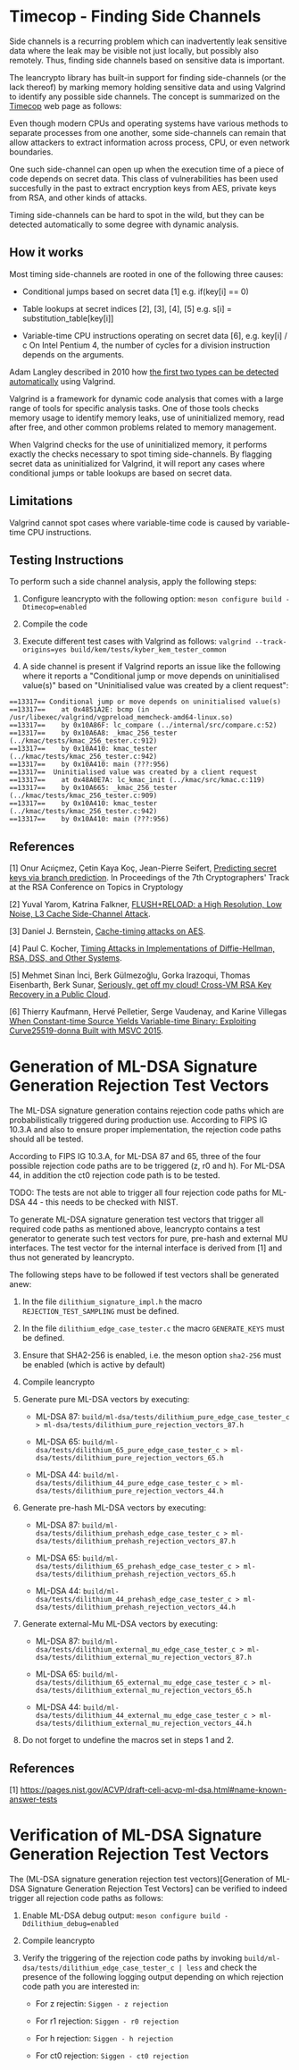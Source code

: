 # Timecop - Finding Side Channels

Side channels is a recurring problem which can inadvertently leak sensitive data where the leak may be visible not just locally, but possibly also remotely. Thus, finding side channels based on sensitive data is important.

The leancrypto library has built-in support for finding side-channels (or the lack thereof) by marking memory holding sensitive data and using Valgrind to identify any possible side channels. The concept is summarized on the [Timecop](https://www.post-apocalyptic-crypto.org/timecop/) web page as follows:

Even though modern CPUs and operating systems have various methods to separate processes from one another, some side-channels can remain that allow attackers to extract information across process, CPU, or even network boundaries.

One such side-channel can open up when the execution time of a piece of code depends on secret data. This class of vulnerabilities has been used succesfully in the past to extract encryption keys from AES, private keys from RSA, and other kinds of attacks.

Timing side-channels can be hard to spot in the wild, but they can be detected automatically to some degree with dynamic analysis.

## How it works

Most timing side-channels are rooted in one of the following three causes:

* Conditional jumps based on secret data [1] e.g. if(key[i] == 0)

* Table lookups at secret indices [2], [3], [4], [5] e.g. s[i] = substitution_table[key[i]]

* Variable-time CPU instructions operating on secret data [6], e.g. key[i] / c
  On Intel Pentium 4, the number of cycles for a division instruction depends on the arguments.

Adam Langley described in 2010 how [the first two types can be detected automatically](https://www.imperialviolet.org/2010/04/01/ctgrind.html) using Valgrind.

Valgrind is a framework for dynamic code analysis that comes with a large range of tools for specific analysis tasks. One of those tools checks memory usage to identify memory leaks, use of uninitialized memory, read after free, and other common problems related to memory management.

When Valgrind checks for the use of uninitialized memory, it performs exactly the checks necessary to spot timing side-channels. By flagging secret data as uninitialized for Valgrind, it will report any cases where conditional jumps or table lookups are based on secret data.

## Limitations

Valgrind cannot spot cases where variable-time code is caused by variable-time CPU instructions.

## Testing Instructions

To perform such a side channel analysis, apply the following steps:

1. Configure leancrypto with the following option: `meson configure build -Dtimecop=enabled`

2. Compile the code

3. Execute different test cases with Valgrind as follows: `valgrind --track-origins=yes build/kem/tests/kyber_kem_tester_common`

4. A side channel is present if Valgrind reports an issue like the following where it reports a "Conditional jump or move depends on uninitialised value(s)" based on "Uninitialised value was created by a client request":

```
==13317== Conditional jump or move depends on uninitialised value(s)
==13317==    at 0x4851A2E: bcmp (in /usr/libexec/valgrind/vgpreload_memcheck-amd64-linux.so)
==13317==    by 0x10A86F: lc_compare (../internal/src/compare.c:52)
==13317==    by 0x10A6A8: _kmac_256_tester (../kmac/tests/kmac_256_tester.c:912)
==13317==    by 0x10A410: kmac_tester (../kmac/tests/kmac_256_tester.c:942)
==13317==    by 0x10A410: main (???:956)
==13317==  Uninitialised value was created by a client request
==13317==    at 0x48A0E7A: lc_kmac_init (../kmac/src/kmac.c:119)
==13317==    by 0x10A665: _kmac_256_tester (../kmac/tests/kmac_256_tester.c:909)
==13317==    by 0x10A410: kmac_tester (../kmac/tests/kmac_256_tester.c:942)
==13317==    by 0x10A410: main (???:956)
```

## References

[1] Onur Acıiçmez, Çetin Kaya Koç, Jean-Pierre Seifert, [Predicting secret keys via branch prediction](https://eprint.iacr.org/2006/288.pdf). In Proceedings of the 7th Cryptographers' Track at the RSA Conference on Topics in Cryptology

[2] Yuval Yarom, Katrina Falkner, [FLUSH+RELOAD: a High Resolution, Low Noise, L3 Cache Side-Channel Attack](https://eprint.iacr.org/2013/448.pdf).

[3] Daniel J. Bernstein, [Cache-timing attacks on AES](https://cr.yp.to/antiforgery/cachetiming-20050414.pdf).

[4] Paul C. Kocher, [Timing Attacks in Implementations of Diffie-Hellman, RSA, DSS, and Other Systems](https://link.springer.com/content/pdf/10.1007%2F3-540-68697-5_9.pdf).

[5] Mehmet Sinan İnci, Berk Gülmezoğlu, Gorka Irazoqui, Thomas Eisenbarth, Berk Sunar, [Seriously, get off my cloud! Cross-VM RSA Key Recovery in a Public Cloud](https://eprint.iacr.org/2015/898.pdf).

[6] Thierry Kaufmann, Hervé Pelletier, Serge Vaudenay, and Karine Villegas [When Constant-time Source Yields Variable-time Binary: Exploiting Curve25519-donna Built with MSVC 2015](https://infoscience.epfl.ch/record/223794/files/32_1.pdf).

# Generation of ML-DSA Signature Generation Rejection Test Vectors

The ML-DSA signature generation contains rejection code paths which are probabilistically triggered during production use. According to FIPS IG 10.3.A and also to ensure proper implementation, the rejection code paths should all be tested.

According to FIPS IG 10.3.A, for ML-DSA 87 and 65, three of the four possible rejection code paths are to be triggered (z, r0 and h). For ML-DSA 44, in addition the ct0 rejection code path is to be tested. 

TODO: The tests are not able to trigger all four rejection code paths for ML-DSA 44 - this needs to be checked with NIST.

To generate ML-DSA signature generation test vectors that trigger all required code paths as mentioned above, leancrypto contains a test generator to generate such test vectors for pure, pre-hash and external MU interfaces. The test vector for the internal interface is derived from [1] and thus not generated by leancrypto.

The following steps have to be followed if test vectors shall be generated anew:

1. In the file `dilithium_signature_impl.h` the macro `REJECTION_TEST_SAMPLING` must be defined.

2. In the file `dilithium_edge_case_tester.c` the macro `GENERATE_KEYS` must be defined.

3. Ensure that SHA2-256 is enabled, i.e. the meson option `sha2-256` must be enabled (which is active by default)

4. Compile leancrypto

5. Generate pure ML-DSA vectors by executing:

	* ML-DSA 87: `build/ml-dsa/tests/dilithium_pure_edge_case_tester_c > ml-dsa/tests/dilithium_pure_rejection_vectors_87.h`
	
	* ML-DSA 65: `build/ml-dsa/tests/dilithium_65_pure_edge_case_tester_c > ml-dsa/tests/dilithium_pure_rejection_vectors_65.h`
	
	* ML-DSA 44: `build/ml-dsa/tests/dilithium_44_pure_edge_case_tester_c > ml-dsa/tests/dilithium_pure_rejection_vectors_44.h`
	
6. Generate pre-hash ML-DSA vectors by executing:

	* ML-DSA 87: `build/ml-dsa/tests/dilithium_prehash_edge_case_tester_c > ml-dsa/tests/dilithium_prehash_rejection_vectors_87.h`
	
	* ML-DSA 65: `build/ml-dsa/tests/dilithium_65_prehash_edge_case_tester_c > ml-dsa/tests/dilithium_prehash_rejection_vectors_65.h`
	
	* ML-DSA 44: `build/ml-dsa/tests/dilithium_44_prehash_edge_case_tester_c > ml-dsa/tests/dilithium_prehash_rejection_vectors_44.h`
	
7. Generate external-Mu ML-DSA vectors by executing:

	* ML-DSA 87: `build/ml-dsa/tests/dilithium_external_mu_edge_case_tester_c > ml-dsa/tests/dilithium_external_mu_rejection_vectors_87.h`
	
	* ML-DSA 65: `build/ml-dsa/tests/dilithium_65_external_mu_edge_case_tester_c > ml-dsa/tests/dilithium_external_mu_rejection_vectors_65.h`
	
	* ML-DSA 44: `build/ml-dsa/tests/dilithium_44_external_mu_edge_case_tester_c > ml-dsa/tests/dilithium_external_mu_rejection_vectors_44.h`
	
8. Do not forget to undefine the macros  set in steps 1 and 2.

## References

[1] https://pages.nist.gov/ACVP/draft-celi-acvp-ml-dsa.html#name-known-answer-tests

# Verification of ML-DSA Signature Generation Rejection Test Vectors

The (ML-DSA signature generation rejection test vectors)[Generation of ML-DSA Signature Generation Rejection Test Vectors] can be verified to indeed trigger all rejection code paths as follows:

1. Enable ML-DSA debug output: `meson configure build -Ddilithium_debug=enabled`

2. Compile leancrypto

3. Verify the triggering of the rejection code paths by invoking `build/ml-dsa/tests/dilithium_edge_case_tester_c | less` and check the presence of the following logging output depending on which rejection code path you are interested in:

	* For z rejectin: `Siggen - z rejection`
	
	* For r1 rejection: `Siggen - r0 rejection`
	
	* For h rejection: `Siggen - h rejection`
	
	* For ct0 rejection: `Siggen - ct0 rejection`
